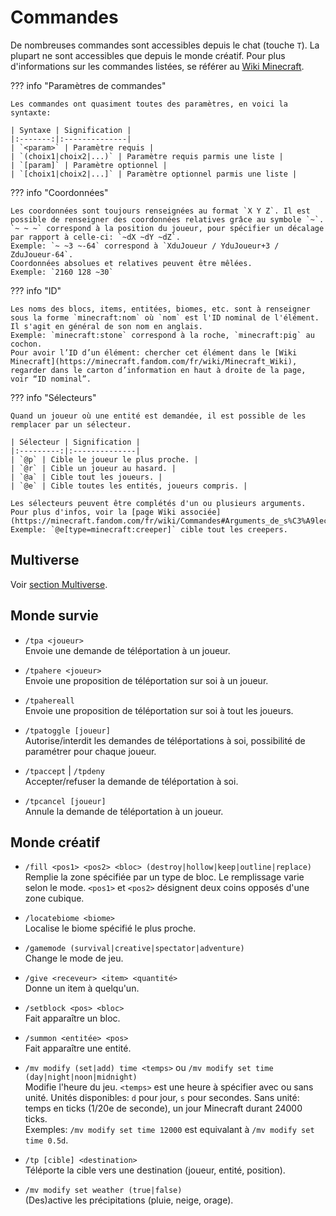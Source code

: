 # Commandes

De nombreuses commandes sont accessibles depuis le chat (touche `T`). La plupart ne sont accessibles que depuis le monde créatif. Pour plus d'informations sur les commandes listées, se référer au [Wiki Minecraft](https://minecraft.fandom.com/fr/wiki/Commandes).

??? info "Paramètres de commandes"

    Les commandes ont quasiment toutes des paramètres, en voici la syntaxte:  

    | Syntaxe | Signification |
    |:-------:|:--------------|
    | `<param>` | Paramètre requis |
    | `(choix1|choix2|...)` | Paramètre requis parmis une liste |
    | `[param]` | Paramètre optionnel |
    | `[choix1|choix2|...]` | Paramètre optionnel parmis une liste |

??? info "Coordonnées"

    Les coordonnées sont toujours renseignées au format `X Y Z`. Il est possible de renseigner des coordonnées relatives grâce au symbole `~`. `~ ~ ~` correspond à la position du joueur, pour spécifier un décalage par rapport à celle-ci: `~dX ~dY ~dZ`.  
    Exemple: `~ ~3 ~-64` correspond à `XduJoueur / YduJoueur+3 / ZduJoueur-64`.  
    Coordonnées absolues et relatives peuvent être mêlées.  
    Exemple: `2160 128 ~30`  

??? info "ID"

    Les noms des blocs, items, entitées, biomes, etc. sont à renseigner sous la forme `minecraft:nom` où `nom` est l'ID nominal de l'élément. Il s'agit en général de son nom en anglais.  
    Exemple: `minecraft:stone` correspond à la roche, `minecraft:pig` au cochon.  
    Pour avoir l’ID d’un élément: chercher cet élément dans le [Wiki Minecraft](https://minecraft.fandom.com/fr/wiki/Minecraft_Wiki), regarder dans le carton d’information en haut à droite de la page, voir “ID nominal”.

??? info "Sélecteurs"

    Quand un joueur où une entité est demandée, il est possible de les remplacer par un sélecteur.  

    | Sélecteur | Signification |
    |:---------:|:--------------|
    | `@p` | Cible le joueur le plus proche. |
    | `@r` | Cible un joueur au hasard. |
    | `@a` | Cible tout les joueurs. |
    | `@e` | Cible toutes les entités, joueurs compris. |

    Les sélecteurs peuvent être complétés d'un ou plusieurs arguments. Pour plus d'infos, voir la [page Wiki associée](https://minecraft.fandom.com/fr/wiki/Commandes#Arguments_de_s%C3%A9lecteurs).  
    Exemple: `@e[type=minecraft:creeper]` cible tout les creepers.  

## Multiverse

Voir [section Multiverse](multiverse.md#commandes).  

## Monde survie  

* `/tpa <joueur>`  
Envoie une demande de téléportation à un joueur.  

* `/tpahere <joueur>`  
Envoie une proposition de téléportation sur soi à un joueur.  

* `/tpahereall`  
Envoie une proposition de téléportation sur soi à tout les joueurs.  

* `/tpatoggle [joueur]`  
Autorise/interdit les demandes de téléportations à soi, possibilité de paramétrer pour chaque joueur.  

* `/tpaccept` | `/tpdeny`  
Accepter/refuser la demande de téléportation à soi.  

* `/tpcancel [joueur]`  
Annule la demande de téléportation à un joueur.  

## Monde créatif

* `/fill <pos1> <pos2> <bloc> (destroy|hollow|keep|outline|replace)`  
Remplie la zone spécifiée par un type de bloc. Le remplissage varie selon le mode. `<pos1>` et `<pos2>` désignent deux coins opposés d'une zone cubique.  

* `/locatebiome <biome>`  
Localise le biome spécifié le plus proche.  

* `/gamemode (survival|creative|spectator|adventure)`  
Change le mode de jeu.  

* `/give <receveur> <item> <quantité>`  
Donne un item à quelqu'un.  

* `/setblock <pos> <bloc>`  
Fait apparaître un bloc.  

* `/summon <entitée> <pos>`  
Fait apparaître une entité.  

* `/mv modify (set|add) time <temps>` ou `/mv modify set time (day|night|noon|midnight)`  
Modifie l'heure du jeu. `<temps>` est une heure à spécifier avec ou sans unité. Unités disponibles: `d` pour jour, `s` pour secondes. Sans unité: temps en ticks (1/20e de seconde), un jour Minecraft durant 24000 ticks.  
Exemples: `/mv modify set time 12000` est equivalant à `/mv modify set time 0.5d`.  

* `/tp [cible] <destination>`  
Téléporte la cible vers une destination (joueur, entité, position).  

* `/mv modify set weather (true|false)`  
(Des)active les précipitations (pluie, neige, orage).  


